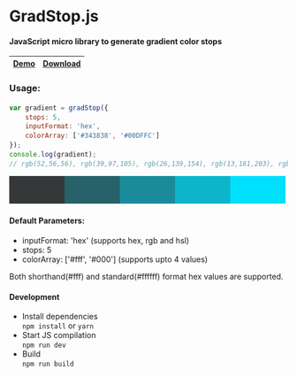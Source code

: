 # GradStop.js

#### JavaScript micro library to generate gradient color stops

| [Demo](http://codepen.io/Siddharth11/full/RPvJmO)  | [Download](https://raw.githubusercontent.com/Siddharth11/gradStop.js/master/dist/gradstop.min.js) |
|---|---|

### Usage:

``` javascript
var gradient = gradStop({
    stops: 5,
    inputFormat: 'hex',
    colorArray: ['#343838', '#00DFFC']
});
console.log(gradient);
// rgb(52,56,56), rgb(39,97,105), rgb(26,139,154), rgb(13,181,203), rgb(0,223,252)
```

<img src="gradient strip.png" alt="Gradient Strip" />

<br />

#### Default Parameters:
 * inputFormat: 'hex' (supports hex, rgb and hsl)
 * stops: 5
 * colorArray: ['#fff', '#000'] \(supports upto 4 values)

Both shorthand(#fff) and standard(#ffffff) format hex values are supported.  

#### Development  
 - Install dependencies  
 `npm install` or `yarn`
 - Start JS compilation  
 `npm run dev`
 - Build  
 `npm run build`
